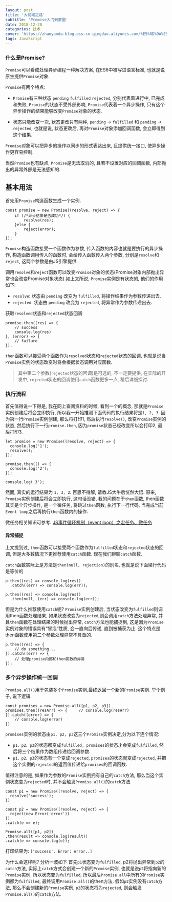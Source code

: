 ```yaml
---
layout: post
title: '大前端之路'
subtitle: 'Promise入门到蒙圈'
date: 2018-12-20
categories: 技术
cover: 'https://zhaoyanda-blog.oss-cn-qingdao.aliyuncs.com/%E5%8D%9A%E5%AE%A2%E5%B0%81%E9%9D%A2/Promise.jpg'
tags: JavaScript
---
```


### 什么是Promise?

`Promise`可以看成处理异步编程一种解决方案, 在ES6中被写进语言标准, 也就是说原生提供`Promise`对象.

`Promise`有两个特点:

- `Promise`有三种状态 `pending` `fulfilled` `rejected`, 分别代表着进行中, 已完成和失败, `Promise`的状态不受外部影响, `Promise`代表着一个异步操作, 只有这个异步操作的结果能够改变`Promise`对象的状态.

- 状态只能改变一次, 状态更改只有两种, `pending` -> `fulfilled` 和 `pending` -> `rejected`, 也就是说, 状态更改后, 再对`Promise`对象添加回调函数, 会立即得到这个结果.

`Promise`对象可以把异步的操作以同步的形式表达出来, 且提供统一接口, 使异步操作更容易控制.

当然`Promise`也有缺点, `Promise`是无法取消的, 且若不设置对应的回调函数, 内部抛出的异常外部是无法感知的.

## 基本用法

首先用`Promise`构造函数生成一个实例.

<pre><code class="language-javascript">const promise = new Promise((resolve, reject) => {
	if (/*异步结果是否成功*/) {
		resolve(res);
	}else {
		reject(error);
	}
});
</code></pre>
`Promise`构造函数接受一个函数作为参数, 传入函数的内容也就是要执行的异步操作, 构造函数调用传入的函数时, 会给传入函数传入两个参数, 分别是`resolve`和`reject`, 这两个参数是由JS引擎提供.

调用`resolve`和`reject`函数可以改变`Promise`对象的状态(Promise对象内部抛出异常也会改变Promise对象状态).如上文所说, `Promise`实例是有状态的, 他们的作用如下:

- `resolve`: 状态由 `pending` 改变为 `fulfilled`, 将操作结果作为参数传递出去.
- `rejected`: 状态由 `pending` 改变为 `rejected`, 将异常作为参数传递出去.


获取`resolved`状态和`rejected`状态回调

<pre><code class="language-javascript">promise.then((res) => {
	// success
	console.log(res)
}, (error) => {
	// failure
});
</code></pre>
`then`函数可以接受两个函数作为`resolved`状态和`rejected`状态的回调, 也就是说当`Promise`实例的状态改变时将会根据状态调用对应函数.
> 其中第二个参数(`rejected`状态的回调)是可选的, 不一定要提供, 在实际的开发中, `rejected`状态的回调使用`catch`函数更多一点, 稍后详细探讨.

### 执行流程

首先值得说一下得是, 我在网上查阅资料的时候, 看到一个的概念, 那就是`Promise`实例创建后将会立即执行, 所以我一开始推测下面代码的执行结果将是`1, 2, 3`. 因为第一行`Promise`实例创建, 那么将打印1, 然后执行`resolve()`, 改变`Promise`实例的状态, 然后执行下一行`promise.then`, 因为`promise`状态已经改变所以会打印2, 最后打印3.

<pre><code class="language-javascript">let promise = new Promise((resolve, reject) => {
  console.log('1');
  resolve();
});

promise.then(() => {
  console.log('2');
});

console.log('3');
</code></pre>
然而, 真实的运行结果为 `1, 3, 2`.
百思不得解, 请教JS大牛后恍然大悟.
原来, `Promise`实例创建后将会立即执行, 这句话没错, 我的问题在于`then`函数, then函数其实是个异步操作, 是一个微任务, 将跳过`then`函数, 执行下一行代码, 当完成当前`Event loop`之后再执行`then`函数内的操作.

微任务相关知识可参考: <a href='https://segmentfault.com/a/1190000014940904'>JS事件循环机制（event loop）之宏任务、微任务</a>

#### 异常捕捉
上文提到过, `then`函数可以接受两个函数作为`fulfilled`状态和`rejected`状态的回调, 但是大多数情况下更推荐使用`catch`函数. 现在我们聊聊`catch`函数.

`catch`函数实际上是方法是`then(null, rejection)`的别名, 也就是说下面梁行代码是等价的
<pre><code class="language-javascript">p.then((res) => console.log(res))
  .catch((err) => console.log(err));

p.then((res) => console.log(res))
  .then(null, (err) => console.log(err));
</code></pre>

但是为什么推荐使用`catch`呢?
`Promise`实例创建后, 当状态改变为`fulfilled`则调用then函数处理结果, 如果状态改变为`rejected`,则会调用`catch`方法处理异常, 并且`then`函数在处理结果的时候抛出异常, `catch`方法也能捕捉到, 这是因为`Promise`实例对象的错误具有“冒泡”性质, 会一直向后传递, 直到被捕获为止. 这个特点是then函数使用第二个参数处理异常不具备的. 

<pre><code class="language-javascript">p.then((res) => {
	// do something...	
}).catch((err) => {
	// 处理promise内部和then函数的异常
});
</code></pre>

### 多个异步操作统一回调

`Promise.all()`用于包装多个`Promise`实例,最终返回一个新的`Promise`实例.
举个例子, 说下逻辑.

<pre><code class="language-javascript">const promises = new Promise.all([p1, p2, p3])
promises.then((resArr) => { 	// console.log(resArr)
}).catch((error) => {
	// console.log(error)
})
</code></pre>
`promises`实例的状态由`p1, p2, p3`这三个`Promise`实例决定,分为以下连个情况:

- `p1、p2、p3`的状态都变成`fulfilled`，`promises`的状态才会变成`fulfilled`, 然后将三个结果作为数组传递给回调参数.
- `p1、p2、p3`的状态有一个变成`rejected`, `promises`的状态就变成`rejected`, 并把这个实例的`rejected`的返回值传递给`promises`的回调函数.

值得注意的是, 如果作为参数的`Promise`实例拥有自己的`catch`方法, 那么当这个实例状态变为`rejected`时, 并不会触发`Promise.all()`的`catch`方法.

<pre><code class="language-javascript">const p1 = new Promise((resolve, reject) => {
  resolve('success');
})

const p2 = new Promise((resolve, reject) => {
  reject(new Error('error'))
})
.catch(e => e);

Promise.all([p1, p2])
.then(result => console.log(result))
.catch(e => console.log(e));
</code></pre>
打印结果为: 
`['success', Error: error..]`

为什么会这样呢? 分析一波如下
首先`p1`状态变为`fulfilled`, p2将抛出异常到`p2`的`catch`方法, 实际上`catch`方式会创建一个新的`Promise`实例, 也就是说`p2`将指向新的`Promise`实例, 所以状态变为`fulfilled`, 所以最后`Promise.all`中所有的`Promise`实例都为`fulfilled`, 最终调用`Promise.all()`的then方法.
假如`p2`实例没有`catch`方法, 那么不会创建新的`Promise`实例, `p2`的状态将为`rejected`, 则会触发`Promise.all()`的`catch`方法.







